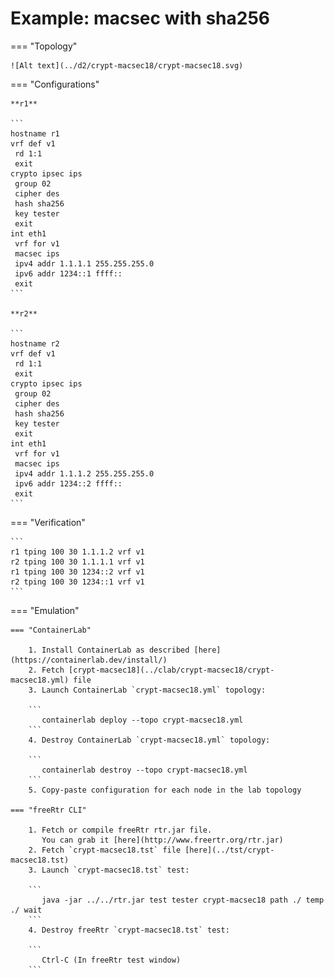# Example: macsec with sha256

=== "Topology"

    ![Alt text](../d2/crypt-macsec18/crypt-macsec18.svg)

=== "Configurations"

    **r1**

    ```
    hostname r1
    vrf def v1
     rd 1:1
     exit
    crypto ipsec ips
     group 02
     cipher des
     hash sha256
     key tester
     exit
    int eth1
     vrf for v1
     macsec ips
     ipv4 addr 1.1.1.1 255.255.255.0
     ipv6 addr 1234::1 ffff::
     exit
    ```

    **r2**

    ```
    hostname r2
    vrf def v1
     rd 1:1
     exit
    crypto ipsec ips
     group 02
     cipher des
     hash sha256
     key tester
     exit
    int eth1
     vrf for v1
     macsec ips
     ipv4 addr 1.1.1.2 255.255.255.0
     ipv6 addr 1234::2 ffff::
     exit
    ```

=== "Verification"

    ```
    r1 tping 100 30 1.1.1.2 vrf v1
    r2 tping 100 30 1.1.1.1 vrf v1
    r1 tping 100 30 1234::2 vrf v1
    r2 tping 100 30 1234::1 vrf v1
    ```

=== "Emulation"

    === "ContainerLab"

        1. Install ContainerLab as described [here](https://containerlab.dev/install/)  
        2. Fetch [crypt-macsec18](../clab/crypt-macsec18/crypt-macsec18.yml) file  
        3. Launch ContainerLab `crypt-macsec18.yml` topology:  

        ```
           containerlab deploy --topo crypt-macsec18.yml  
        ```
        4. Destroy ContainerLab `crypt-macsec18.yml` topology:  

        ```
           containerlab destroy --topo crypt-macsec18.yml  
        ```
        5. Copy-paste configuration for each node in the lab topology

    === "freeRtr CLI"

        1. Fetch or compile freeRtr rtr.jar file.  
           You can grab it [here](http://www.freertr.org/rtr.jar)  
        2. Fetch `crypt-macsec18.tst` file [here](../tst/crypt-macsec18.tst)  
        3. Launch `crypt-macsec18.tst` test:  

        ```
           java -jar ../../rtr.jar test tester crypt-macsec18 path ./ temp ./ wait
        ```
        4. Destroy freeRtr `crypt-macsec18.tst` test:  

        ```
           Ctrl-C (In freeRtr test window)
        ```

